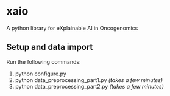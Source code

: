 # xaio 
A python library for eXplainable AI in Oncogenomics

## Setup and data import

Run the following commands:

1) python configure.py
2) python data_preprocessing_part1.py *(takes a few minutes)*
3) python data_preprocessing_part2.py *(takes a few minutes)*
